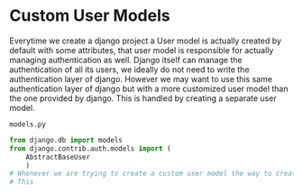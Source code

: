 # Custom User Models

Everytime we create a django project a User model is actually created by default with some attributes, that user model is responsible for actually managing authentication as well. Django itself can manage the authentication of all its users, we ideally do not need to write the authentication layer of django. However we may want to use this same authentication layer of django but with a more customized user model than the one provided by django. This is handled by creating a separate user model.

`models.py`
```python
from django.db import models
from django.contrib.auth.models import (
	AbstractBaseUser
	)
# Whenever we are trying to create a custom user model the way to create that is to use an AbstractBaseUser. 
# This 


```